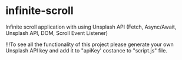 # infinite-scroll
Infinite scroll application with using Unsplash API (Fetch, Async/Await, Unsplash API, DOM, Scroll Event Listener)

!!!To see all the functionality of this project please generate your own Unsplash API key and add it to "apiKey' costance to "script.js" file.
